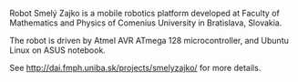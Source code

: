 Robot Smelý Zajko is a mobile robotics platform developed at Faculty of Mathematics and Physics of Comenius University in Bratislava, Slovakia.

The robot is driven by Atmel AVR ATmega 128 microcontroller, and Ubuntu Linux on ASUS notebook.

See http://dai.fmph.uniba.sk/projects/smelyzajko/ for more details.